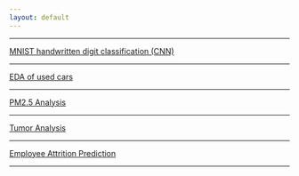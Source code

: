 ```yaml
---
layout: default
---
```

<!--
[CAP Best Practice](./CAPBestPractice.html)
![logo-cap](./images/logo/logo-cap.png)
https://github.com/zhjsg/ds/blob/master/EDA%20of%20used%20cars.ipynb
https://nbviewer.jupyter.org/github/zhjsg/ds/blob/master/EDA%20of%20used%20cars.ipynb
https://nbviewer.jupyter.org/github/zhjsg/ds/blob/master/EDA%20of%20used%20cars.ipynb?flush_cache=true
-->
* * *
[MNIST handwritten digit classification (CNN)](https://nbviewer.jupyter.org/github/zhjsg/ds/blob/master/MNIST%20handwritten%20digit%20classification%20(CNN).ipynb?flush_cache=true)

* * *
[EDA of used cars](https://nbviewer.jupyter.org/github/zhjsg/ds/blob/master/EDA%20of%20used%20cars.ipynb?flush_cache=true)

* * *
[PM2.5 Analysis](./PM25Analysis.html)

<!--![pm25](./images/logo/logo-PM25.png)-->
* * *
[Tumor Analysis](./TumorAnalysis.html)

<!--![tumor](./images/logo/logo-tumor.png)-->
* * *
[Employee Attrition Prediction](./EmployeeAnalysis.html)

<!--![employee](./images/logo/logo-employee.png)-->
* * *

<!--
[COVID-19 SG Analysis](./COVID-19_SG.html)

* * *

[Unemployment Rate Analysis](./EmployeeAnalysis.html)

* * *
[SG Stock Analysis](./EmployeeAnalysis.html)
* * *
-->
